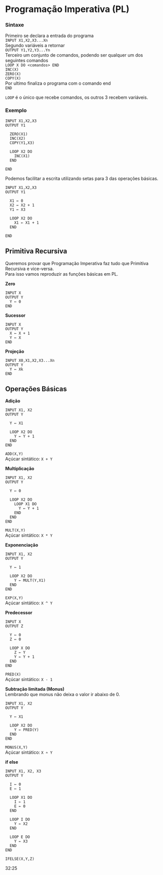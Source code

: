 # Programação Imperativa (PL)

### Sintaxe
Primeiro se declara a entrada do programa  
`INPUT X1,X2,X3...Xn`  
Segundo variáveis a retornar  
`OUTPUT Y1,Y2,Y3...Yn`  
Terceiro um conjunto de comandos, podendo ser qualquer um dos seguintes comandos  
`LOOP X DO <comandos> END`  
`INC(X)`  
`ZERO(X)`  
`COPY(X)`  
Por ultimo finaliza o programa com o comando end  
`END`  

`LOOP` é o único que recebe comandos, os outros 3 recebem variáveis.  

### Exemplo
```
INPUT X1,X2,X3
OUTPUT Y1

  ZERO(X1)
  INC(X2)
  COPY(Y1,X3)

  LOOP X2 DO
    INC(X1)
  END

END
```

Podemos facilitar a escrita utilizando setas para 3 das operações básicas.
```
INPUT X1,X2,X3
OUTPUT Y1

  X1 ← 0
  X2 ← X2 + 1
  Y1 ← X3

  LOOP X2 DO
    X1 ← X1 + 1
  END

END
```

## Primitiva Recursiva
Queremos provar que Programação Imperativa faz tudo que Primitiva Recursiva e vice-versa.  
Para isso vamos reproduzir as funções básicas em PL.  

**Zero**  
```
INPUT X
OUTPUT Y
  Y ← 0
END
```

**Sucessor**  
```
INPUT X
OUTPUT Y
  X ← X + 1
  Y ← X
END
```

**Projeção**  
```
INPUT X0,X1,X2,X3...Xn
OUTPUT Y
  Y ← Xk
END
```

## Operações Básicas

**Adição**
```
INPUT X1, X2
OUTPUT Y

  Y ← X1

  LOOP X2 DO
    Y ← Y + 1
  END
END
```

`ADD(X,Y)`  
Açúcar sintático: `X + Y`  

**Multiplicação**
```
INPUT X1, X2
OUTPUT Y

  Y ← 0

  LOOP X2 DO
    LOOP X1 DO
      Y ← Y + 1
    END
  END
END
```

`MULT(X,Y)`  
Açúcar sintático: `X * Y`  

**Exponenciação**
```
INPUT X1, X2
OUTPUT Y

  Y ← 1

  LOOP X2 DO
    Y ← MULT(Y,X1)
  END
END
```

`EXP(X,Y)`  
Açúcar sintático: `X ^ Y`  

**Predecessor**
```
INPUT X
OUTPUT Z

  Y ← 0
  Z ← 0

  LOOP X DO
    Z ← Y
    Y ← Y + 1
  END
END
```

`PRED(X)`  
Açúcar sintático: `X - 1`  

**Subtração limitada (Monus)**  
Lembrando que monus não deixa o valor ir abaixo de 0.  
```
INPUT X1, X2
OUTPUT Y

  Y ← X1

  LOOP X2 DO
    Y ← PRED(Y)
  END
END
```

`MONUS(X,Y)`  
Açúcar sintático: `X ∸ Y`  

**if else**   
```
INPUT X1, X2, X3
OUTPUT Y

  I ← 0
  E ← 1
  
  LOOP X1 DO
    I ← 1
    E ← 0
  END
  
  LOOP I DO
    Y ← X2
  END
  
  LOOP E DO
    Y ← X3
  END
END
```

`IFELSE(X,Y,Z)`  


32:25
